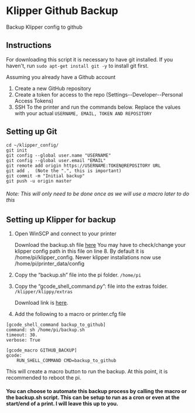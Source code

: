 # Klipper Github Backup
Backup Klipper config to github

## Instructions

For downloading this script it is necessary to have git installed.
If you haven't, run `sudo apt-get install git -y` to install git first.

Assuming you already have a Github account 

1. Create a new GitHub repository
2. Create a token for access to the repo (Settings--Developer--Personal Access Tokens)
3. SSH To the printer and run the commands below. Replace the values with your actual ```USERNAME, EMAIL, TOKEN AND REPOSITORY```

## Setting up Git

``` sudo apt-get install git -y
cd ~/klipper_config/
git init
git config --global user.name "USERNAME"
git config --global user.email "EMAIL"
git remote add origin https://USERNAME:TOKEN@REPOSITORY URL
git add .  (Note the ".", this is important)
git commit -m "Initial backup" 
git push -u origin master 
```

###### Note: This will only need to be done once as we will use a macro later to do this

## Setting up Klipper for backup

1. Open WinSCP and connect to your printer

   Download the backup.sh file [here](https://github.com/housam-s/Klipper-Backup/blob/main/backup.sh/)
   You may have to check/change your klipper config path in this file on line 8. By default it is /home/pi/klipper_config. Newer klipper installations now use /home/pi/printer_data/config
   
2. Copy the “backup.sh” file into the pi folder. `/home/pi`
3. Copy the “gcode_shell_command.py”: file into the extras folder. `/klipper/klippy/extras`

   Download link is [here](https://github.com/th33xitus/kiauh/blob/150ef0142fae7b1b0ffc6e27149dba0f3ac86ac7/resources/gcode_shell_command.py/).


4. Add the following to a macro or printer.cfg file

```
[gcode_shell_command backup_to_github]
command: sh /home/pi/backup.sh
timeout: 30.
verbose: True
```

```
[gcode_macro GITHUB_BACKUP]
gcode:
    RUN_SHELL_COMMAND CMD=backup_to_github
```    

This will create a macro button to run the backup. 
At this point, it is recommended to reboot the pi.

#### You can choose to automate this backup process by calling the macro or the backup.sh script. This can be setup to run as a cron or even at the start/end of a print. I will leave this up to you. 

